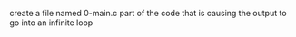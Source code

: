 create a file named 0-main.c
 part of the code that is causing the output to go into an infinite loop
